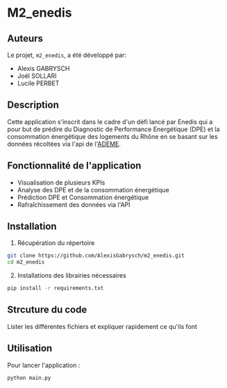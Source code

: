 # M2_enedis

## Auteurs

Le projet, `m2_enedis`, a été développé par:

- Alexis GABRYSCH
- Joël SOLLARI
- Lucile PERBET

## Description

Cette application s'inscrit dans le cadre d'un défi lancé par Enedis qui a pour but de prédire du Diagnostic de Performance Energétique (DPE) et la consommation énergétique des logements du Rhône en se basant sur les données récoltées via l'api de l'[ADEME]( https://data.ademe.fr/datasets/dpe-v2-logements-existants/api-doc). 

## Fonctionnalité de l'application
- Visualisation de plusieurs KPIs
- Analyse des DPE et de la consommation énergétique
- Prédiction DPE et Consommation énergétique
- Rafraîchissement des données via l'API

## Installation
1. Récupération du répertoire

```bash
git clone https://github.com/AlexisGabrysch/m2_enedis.git
cd m2_enedis
```

2. Installations des librairies nécessaires
```bash
pip install -r requirements.txt
```
## Strcuture du code
Lister les différentes fichiers et expliquer rapidement ce qu'ils font

## Utilisation

Pour lancer l'application :

```bash
python main.py
```


